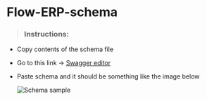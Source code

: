 # Flow-ERP-schema

> <h3>Instructions: </h1>

- Copy contents of the schema file
- Go to this link -> [Swagger editor](https://editor-next.swagger.io)
- Paste schema and it should be something like the image below

  ![Schema sample](/images/schema-sample.png)
